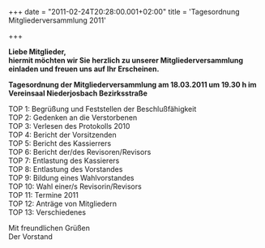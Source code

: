 +++
date = "2011-02-24T20:28:00.001+02:00"
title = 'Tagesordnung Mitgliederversammlung 2011'


+++

**Liebe Mitglieder,**  
**hiermit möchten wir Sie herzlich zu unserer Mitgliederversammlung**  
**einladen und freuen uns auf Ihr Erscheinen.**  

**Tagesordnung der Mitgliederversammlung am 18.03.2011 um 19.30 h im**  
**Vereinsaal Niederjosbach Bezirksstraße**

TOP  1:  Begrüßung und Feststellen der Beschlußfähigkeit  
TOP  2:  Gedenken an die Verstorbenen  
TOP  3:  Verlesen des Protokolls 2010  
TOP  4:  Bericht der Vorsitzenden  
TOP  5:  Bericht des Kassierrers  
TOP  6:  Bericht der/des Revisoren/Revisors  
TOP  7:  Entlastung des Kassierers  
TOP  8:  Entlastung des Vorstandes  
TOP  9:  Bildung eines Wahlvorstandes  
TOP 10: Wahl einer/s Revisorin/Revisors  
TOP 11: Termine 2011  
TOP 12:  Anträge von Mitgliedern  
TOP 13:  Verschiedenes  

Mit freundlichen Grüßen  
Der Vorstand

      
